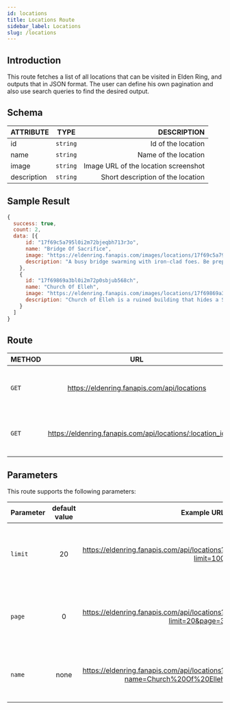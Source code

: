 ```yaml
---
id: locations
title: Locations Route
sidebar_label: Locations
slug: /locations
---
```


## Introduction

This route fetches a list of all locations that can be visited in Elden Ring, and outputs that in JSON format. The user can define his own pagination and also use search queries to find the desired output.

## Schema

| ATTRIBUTE        |      TYPE      |   DESCRIPTION |
| ------------- | :-----------: | -----: |
| id         | `string` | Id of the location |
| name         | `string` | Name of the location |
| image         | `string` | Image URL of the location screenshot |
| description         | `string` | Short description of the location |

## Sample Result

```javascript
{
  success: true,
  count: 2,
  data: [{
      id: "17f69c5a795l0i2m72bjeqbh713r3o",
      name: "Bridge Of Sacrifice",
      image: "https://eldenring.fanapis.com/images/locations/17f69c5a795l0i2m72bjeqbh713r3o.png",
      description: "A busy bridge swarming with iron-clad foes. Be prepared to engage in an array of melee, ranged and artillery attacks or attempt to push past them"
    },
    {
      id: "17f69869a3bl0i2m72p0sbjub568ch",
      name: "Church Of Elleh",
      image: "https://eldenring.fanapis.com/images/locations/17f69869a3bl0i2m72p0sbjub568ch.png",
      description: "Church of Elleh is a ruined building that hides a Site of Grace. The rooftop has caved in and offers no protection from the elements, and weeds are overtaking the walls, but this doesn't stop merchants from seeking what little shelter is on offer"
    }
  ]
}
```


## Route

| METHOD        |      URL      |   DESCRIPTION |
| ------------- | :-----------: | -----: |
| `GET`         | https://eldenring.fanapis.com/api/locations | This route retrieves a list of all the creatures of **Elden Ring**. |
| `GET`         | https://eldenring.fanapis.com/api/locations/:location_id | This route retrieves one **Elden Ring** creature using its ID. |

## Parameters

This route supports the following parameters:

| Parameter        |      default value      | Example URL |  DESCRIPTION |
| ------------- | :-----------: | -----: |  -----: |
| `limit`        | 20 | https://eldenring.fanapis.com/api/locations?limit=100 | This parameter is used to set the maximum amount of items in the response |
| `page`         | 0 | https://eldenring.fanapis.com/api/locations?limit=20&page=3 | This parameter is used no navigate between pages of results |
| `name`         | none | https://eldenring.fanapis.com/api/locations?name=Church%20Of%20Elleh  | This parameter is used to search for fields by their names |
